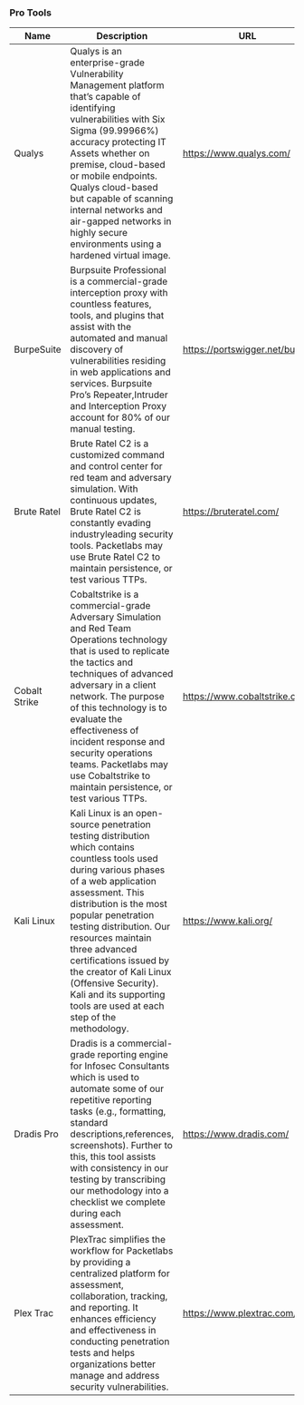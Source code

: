 ### Pro Tools 
|Name|Description|URL|
|-----|-----------|----|
|Qualys|Qualys is an enterprise-grade Vulnerability Management platform that’s capable of identifying vulnerabilities with Six Sigma (99.99966%) accuracy protecting IT Assets whether on premise, cloud-based or mobile endpoints. Qualys cloud-based but capable of scanning internal networks and air-gapped networks in highly secure environments using a hardened virtual image.|https://www.qualys.com/|
|BurpeSuite|Burpsuite Professional is a commercial-grade interception proxy with countless features, tools, and plugins that assist with the automated and manual discovery of vulnerabilities residing in web applications and services. Burpsuite Pro’s Repeater,Intruder and Interception Proxy account for 80% of our manual testing.|https://portswigger.net/burp|
|Brute Ratel|Brute Ratel C2 is a customized command and control center for red team and adversary simulation. With continuous updates, Brute Ratel C2 is constantly evading industryleading security tools. Packetlabs may use Brute Ratel C2 to maintain persistence, or test various TTPs.|https://bruteratel.com/|
|Cobalt Strike|Cobaltstrike is a commercial-grade Adversary Simulation and Red Team Operations technology that is used to replicate the tactics and techniques of advanced adversary in a client network. The purpose of this technology is to evaluate the effectiveness of incident response and security operations teams. Packetlabs may use Cobaltstrike to maintain persistence, or test various TTPs.|https://www.cobaltstrike.com/|
|Kali Linux|Kali Linux is an open-source penetration testing distribution which contains countless tools used during various phases of a web application assessment. This distribution is the most popular penetration testing distribution. Our resources maintain three advanced certifications issued by the creator of Kali Linux (Offensive Security). Kali and its supporting tools are used at each step of the methodology.|https://www.kali.org/|
|Dradis Pro|Dradis is a commercial-grade reporting engine for Infosec Consultants which is used to automate some of our repetitive reporting tasks (e.g., formatting, standard descriptions,references, screenshots). Further to this, this tool assists with consistency in our testing by transcribing our methodology into a checklist we complete during each assessment.|https://www.dradis.com/|
|Plex Trac|PlexTrac simplifies the workflow for Packetlabs by providing a centralized platform for assessment, collaboration, tracking, and reporting. It enhances efficiency and effectiveness in conducting penetration tests and helps organizations better manage and address security vulnerabilities.|https://www.plextrac.com/|
